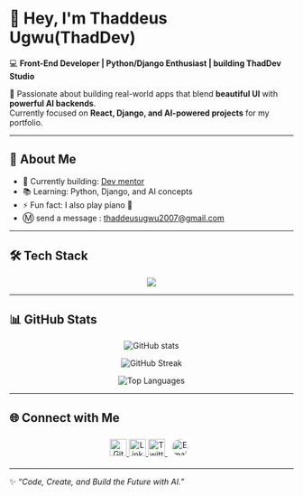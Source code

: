 # 👋 Hey, I'm Thaddeus Ugwu(ThadDev)

💻 **Front-End Developer | Python/Django Enthusiast | building ThadDev Studio**

🚀 Passionate about building real-world apps that blend **beautiful UI** with **powerful AI backends**.  
Currently focused on **React, Django, and AI-powered projects** for my portfolio.  

---

## 🌟 About Me
- 🔭 Currently building: [Dev mentor](https://github.com/jets-com/dev-mentor-app)  
- 📚 Learning: Python, Django, and AI concepts   
- ⚡ Fun fact: I also play piano 🎹  
- Ⓜ️ send a message : thaddeusugwu2007@gmail.com
---

## 🛠️ Tech Stack
<p align="center">
  <!-- Languages -->
  <img src="https://skillicons.dev/icons?i=html,css,js,react,bootstrap,python,django,git,github,vscode" />
</p>

---


## 📊 GitHub Stats

<p align="center">
  <img src="https://github-readme-stats.vercel.app/api?username=jets-com&show_icons=true&theme=radical&hide_border=true&count_private=true&cache_seconds=1800" alt="GitHub stats" />
</p>

<p align="center">
  <img src="https://github-readme-streak-stats.herokuapp.com?user=jets-com&theme=radical&hide_border=true&cache_seconds=1800" alt="GitHub Streak" />
</p>

<p align="center">
  <img src="https://github-readme-stats.vercel.app/api/top-langs/?username=jets-com&layout=compact&theme=radical&hide_border=true&cache_seconds=1800" alt="Top Languages" />
</p>

---

## 🌐 Connect with Me  

<p align="center">
  <a href="https://github.com/ThadDevt="_blank">
    <img src="https://raw.githubusercontent.com/danielcranney/readme-generator/main/public/icons/socials/github.svg" width="30" height="30" alt="GitHub" />
  </a>
  <a href="https://www.linkedin.com/in/thaddeus-ugwu-33880534b" target="_blank">
    <img src="https://raw.githubusercontent.com/danielcranney/readme-generator/main/public/icons/socials/linkedin.svg" width="30" height="30" alt="LinkedIn" />
  </a>
  <a href="https://x.com/Thhaddeus?t=puKDERjOSSz29ivP1y6KOw&s=09" target="_blank">
    <img src="https://raw.githubusercontent.com/danielcranney/readme-generator/main/public/icons/socials/twitter.svg" width="30" height="30" alt="Twitter" />
  </a>
  <a href="mailto:thaddeusugwu2007@gmail.com" target="_blank" rel="noopener">
    <img src="https://cdn.simpleicons.org/gmail/EA4335" width="30" height="30" alt="Email" style="border-radius:50%;background:#fff;padding:8px;" />
  </a>
</p>

---

✨ *“Code, Create, and Build the Future with AI.”*  






